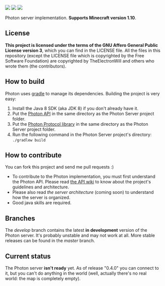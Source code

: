 ![](https://img.shields.io/badge/next%20version-0.5.0-yellow.svg)
![](https://img.shields.io/badge/progress-5%25-red.svg)
[![](https://img.shields.io/badge/discord-join%20chat!-7289DA.svg)](https://discord.gg/vWYembz)

Photon server implementation. **Supports Minecraft version 1.10**.  

## License
**This project is licensed under the terms of the GNU Affero General Public License version 3**, which you can find in the LICENSE file.
All the files in this repository (except the LICENSE file which is copyrighted by the Free Software Foundation) are copyrighted by TheElectronWill and others who wrote them (the contributors).

## How to build
Photon uses [gradle](http://gradle.org) to manage its dependencies. Building the project is very easy:

1. Install the Java 8 SDK (aka JDK 8) if you don't already have it.
2. Put the [Photon API](https://github.com/mcphoton/Photon-API) in the same directory as the Photon Server project folder.
3. Put the [Photon Protocol library](https://github.com/mcphoton/Photon-ProtocolLib) in the same directory as the Photon Server project folder. 
4. Run the following command in the Photon Server project's directory: `./gradlew build`

## How to contribute
You can fork this project and send me pull requests :)
* To contribute to the Photon implementation, you must first understand the Photon API. Please read [the API wiki](https://github.com/mcphoton/Photon-API/wiki) to know about the project's guidelines and architecture.
* Please also read *the server architecture* (coming soon) to understand how the server is organized.
* Good java skills are required.

## Branches
The *develop* branch contains the latest **in development** version of the Photon server. It's probably unstable and may not work at all. More stable releases can be found in the *master* branch.

## Current status
The Photon server **isn't ready** yet. As of release "0.4.0" you can connect to it, but you can't do anything in the world (well, actually there's no real world: the map is completely empty).

